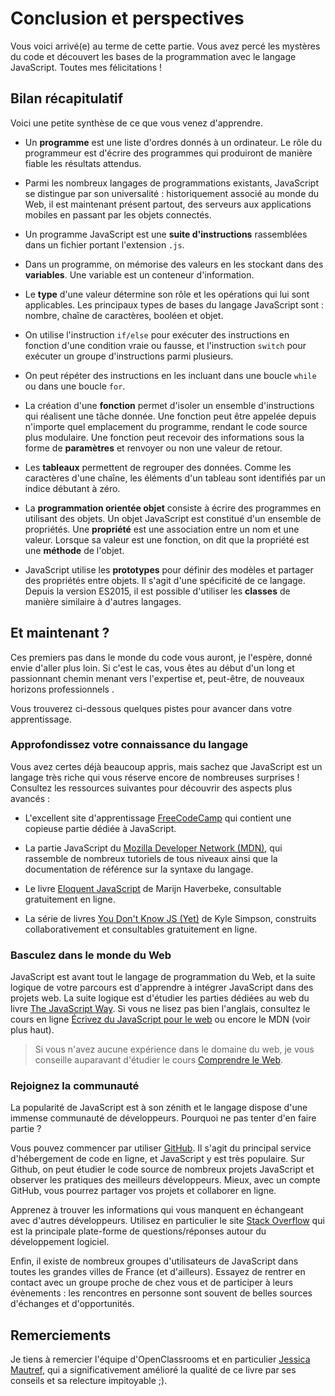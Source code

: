 # Conclusion et perspectives

Vous voici arrivé(e) au terme de cette partie. Vous avez percé les mystères du code et découvert les bases de la programmation avec le langage JavaScript. Toutes mes félicitations !

## Bilan récapitulatif

Voici une petite synthèse de ce que vous venez d'apprendre.

* Un **programme** est une liste d'ordres donnés à un ordinateur. Le rôle du programmeur est d'écrire des programmes qui produiront de manière fiable les résultats attendus.

* Parmi les nombreux langages de programmations existants, JavaScript se distingue par son universalité : historiquement associé au monde du Web, il est maintenant présent partout, des serveurs aux applications mobiles en passant par les objets connectés.

* Un programme JavaScript est une **suite d'instructions** rassemblées dans un fichier portant l'extension `.js`.

* Dans un programme, on mémorise des valeurs en les stockant dans des **variables**. Une variable est un conteneur d'information.

* Le **type** d'une valeur détermine son rôle et les opérations qui lui sont applicables. Les principaux types de bases du langage JavaScript sont : nombre, chaîne de caractères, booléen et objet.

* On utilise l'instruction `if/else` pour exécuter des instructions en fonction d'une condition vraie ou fausse, et l'instruction `switch` pour exécuter un groupe d'instructions parmi plusieurs.

* On peut répéter des instructions en les incluant dans une boucle `while` ou dans une boucle `for`.

* La création d'une **fonction** permet d'isoler un ensemble d'instructions qui réalisent une tâche donnée. Une fonction peut être appelée depuis n'importe quel emplacement du programme, rendant le code source plus modulaire. Une fonction peut recevoir des informations sous la forme de **paramètres** et renvoyer ou non une valeur de retour.

* Les **tableaux** permettent de regrouper des données. Comme les caractères d'une chaîne, les éléments d'un tableau sont identifiés par un indice débutant à zéro.

* La **programmation orientée objet** consiste à écrire des programmes en utilisant des objets. Un objet JavaScript est constitué d'un ensemble de propriétés. Une **propriété** est une association entre un nom et une valeur. Lorsque sa valeur est une fonction, on dit que la propriété est une **méthode** de l'objet.

* JavaScript utilise les **prototypes** pour définir des modèles et partager des propriétés entre objets. Il s'agit d'une spécificité de ce langage. Depuis la version ES2015, il est possible d'utiliser les **classes** de manière similaire à d'autres langages.

## Et maintenant ?

Ces premiers pas dans le monde du code vous auront, je l'espère, donné envie d'aller plus loin. Si c'est le cas, vous êtes au début d'un long et passionnant chemin menant vers l'expertise et, peut-être, de nouveaux horizons professionnels .

Vous trouverez ci-dessous quelques pistes pour avancer dans votre apprentissage.

### Approfondissez votre connaissance du langage

Vous avez certes déjà beaucoup appris, mais sachez que JavaScript est un langage très riche qui vous réserve encore de nombreuses surprises ! Consultez les ressources suivantes pour découvrir des aspects plus avancés :

* L'excellent site d'apprentissage [FreeCodeCamp](https://www.freecodecamp.org/) qui contient une copieuse partie dédiée à JavaScript.

* La partie JavaScript du [Mozilla Developer Network (MDN)](https://developer.mozilla.org/fr/docs/Web/JavaScript), qui rassemble de nombreux tutoriels de tous niveaux ainsi que la documentation de référence sur la syntaxe du langage.

* Le livre [Eloquent JavaScript](https://eloquentjavascript.net/) de Marijn Haverbeke, consultable gratuitement en ligne.

* La série de livres [You Don't Know JS (Yet)](https://github.com/getify/You-Dont-Know-JS) de Kyle Simpson, construits collaborativement et consultables gratuitement en ligne.

### Basculez dans le monde du Web

JavaScript est avant tout le langage de programmation du Web, et la suite logique de votre parcours est d'apprendre à intégrer JavaScript dans des projets web. La suite logique est d'étudier les parties dédiées au web du livre [The JavaScript Way](https://github.com/thejsway/thejsway). Si vous ne lisez pas bien l'anglais, consultez le cours en ligne [Écrivez du JavaScript pour le web](https://openclassrooms.com/fr/courses/5543061-ecrivez-du-javascript-pour-le-web) ou encore le MDN (voir plus haut).

> Si vous n'avez aucune expérience dans le domaine du web, je vous conseille auparavant d'étudier le cours [Comprendre le Web](https://openclassrooms.com/fr/courses/1946386-comprendre-le-web).

### Rejoignez la communauté

La popularité de JavaScript est à son zénith et le langage dispose d'une immense communauté de développeurs. Pourquoi ne pas tenter d'en faire partie ?

Vous pouvez commencer par utiliser [GitHub](https://github.com/). Il s'agit du principal service d'hébergement de code en ligne, et JavaScript y est très populaire. Sur Github, on peut étudier le code source de nombreux projets JavaScript et observer les pratiques des meilleurs développeurs. Mieux, avec un compte GitHub, vous pourrez partager vos projets et collaborer en ligne.

Apprenez à trouver les informations qui vous manquent en échangeant avec d'autres développeurs. Utilisez en particulier le site [Stack Overflow](https://stackoverflow.com/) qui est la principale plate-forme de questions/réponses autour du développement logiciel.

Enfin, il existe de nombreux groupes d'utilisateurs de JavaScript dans toutes les grandes villes de France (et d'ailleurs). Essayez de rentrer en contact avec un groupe proche de chez vous et de participer à leurs évènements : les rencontres en personne sont souvent de belles sources d'échanges et d'opportunités.

## Remerciements

Je tiens à remercier l'équipe d'OpenClassrooms et en particulier [Jessica Mautref](https://www.linkedin.com/in/jessicamautref), qui a significativement amélioré la qualité de ce livre par ses conseils et sa relecture impitoyable ;).
